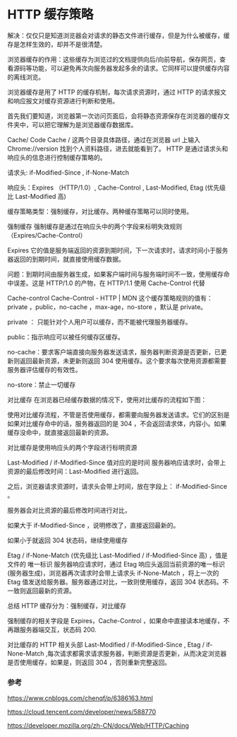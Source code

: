 # HTTP 缓存策略

解决：仅仅只是知道浏览器会对请求的静态文件进行缓存，但是为什么被缓存，缓存是怎样生效的，却并不是很清楚。

浏览器缓存的作用：这些缓存为浏览过的文档提供向后/向前导航，保存网页，查看源码等功能，可以避免再次向服务器发起多余的请求。它同样可以提供缓存内容的离线浏览。

浏览器缓存是用了 HTTP 的缓存机制，每次请求资源时，通过 HTTP 的请求报文和响应报文对缓存资源进行判断和使用。

首先我们要知道，浏览器第一次访问页面后，会将静态资源保存在浏览器的缓存文件夹中，可以把它理解为是浏览器缓存数据库。


Cache/ 
Code Cache / 
 这两个目录具体路径，通过在浏览器 url 上输入 Chrome://version  找到个人资料路径，进去就能看到了。
HTTP 是通过请求头和响应头的信息进行控制缓存策略的。

请求头: if-Modified-Since ,  if-None-Match

响应头：Expires （HTTP/1.0）, Cache-Control , Last-Modified, Etag (优先级比 Last-Modified 高)

缓存策略类型：强制缓存，对比缓存。两种缓存策略可以同时使用。

强制缓存
强制缓存是通过在响应头中的两个字段来标明失效规则（Expires/Cache-Control）

Expires
它的值是服务端返回的资源到期时间，下一次请求时，请求时间小于服务器返回的到期时间，就直接使用缓存数据。

问题：到期时间由服务器生成，如果客户端时间与服务端时间不一致，使用缓存命中误差。这是 HTTP/1.0 的产物，在 HTTP/1.1 使用 Cache-Control 代替

Cache-control Cache-Control - HTTP | MDN 
这个缓存策略规则的值有：private ，public，no-cache ，max-age，no-store ，默认是 private。

private ： 只能针对个人用户可以缓存，而不能被代理服务器缓存。

public：指示响应可以被任何缓存区缓存。

no-cache：要求客户端直接向服务器发送请求，服务器判断资源是否更新，已更新则返回最新资源，未更新则返回 304 使用缓存。这个要求每次使用资源都需要服务器评估缓存的有效性。

no-store：禁止一切缓存

对比缓存
在浏览器已经缓存数据的情况下，使用对比缓存的流程如下图：

 

使用对比缓存流程，不管是否使用缓存，都需要向服务器发送请求。它们的区别是如果对比缓存命中的话，服务器返回的是 304 ，不会返回请求体，内容小。如果缓存没命中，就直接返回最新的资源。

对比缓存是使用响应头的两个字段进行标明资源

Last-Modified / if-Modified-Since  值对应的是时间
服务器响应请求时，会带上资源的最后修改时间：Last-Modified  进行返回。

之后，浏览器请求资源时，请求头会带上时间，放在字段上： if-Modified-Since 。

服务器会对比资源的最后修改时间进行对比，

如果大于 if-Modified-Since ，说明修改了，直接返回最新的。

如果小于就返回 304 状态码，继续使用缓存

Etag / if-None-Match (优先级比 Last-Modified / if-Modified-Since 高) ，值是文件的 唯一标识
服务器响应请求时，通过 Etag 响应头返回当前资源的唯一标识(服务器生成)，浏览器再次请求时会带上请求头 if-None-Match ，将上一次的 Etag 值发送给服务器。服务器通过对比，一致则使用缓存，返回 304 状态码。不一致则返回最新的资源。

总结
HTTP 缓存分为：强制缓存，对比缓存

强制缓存的相关字段是 Expires，Cache-Control ，如果命中直接读本地缓存，不再跟服务器端交互，状态码 200.

对比缓存的 HTTP 相关头部 Last-Modified / if-Modified-Since , Etag / if-None-Match ,每次请求都需求请求服务器，判断资源是否更新，从而决定浏览器是否使用缓存，如果是，则返回 304 ，否则重新完整返回。

### 参考

<https://www.cnblogs.com/chenqf/p/6386163.html>

<https://cloud.tencent.com/developer/news/588770>

<https://developer.mozilla.org/zh-CN/docs/Web/HTTP/Caching>

